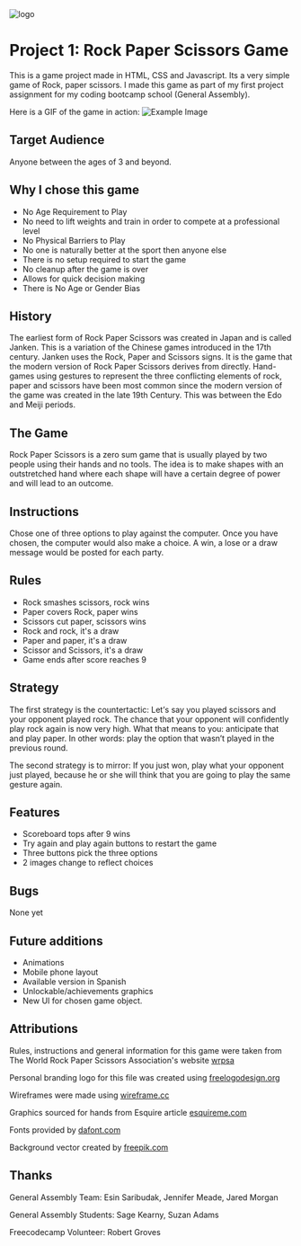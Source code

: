 <img src="https://user-images.githubusercontent.com/55994508/72009975-96e0a800-321c-11ea-8bf8-863cd8a4c9fd.png" alt="logo" style="display: block; margin: 0 auto" />

# Project 1: Rock Paper Scissors Game

This is a game project made in HTML, CSS and Javascript. Its a very simple game of Rock, paper scissors. I made this game as part of my first project assignment for my coding bootcamp school (General Assembly).

Here is a GIF of the game in action:
![Example Image](/img/example.gif)

## Target Audience

Anyone between the ages of 3 and beyond.

## Why I chose this game

-   No Age Requirement to Play
-   No need to lift weights and train in order to compete at a professional level
-   No Physical Barriers to Play
-   No one is naturally better at the sport then anyone else
-   There is no setup required to start the game
-   No cleanup after the game is over
-   Allows for quick decision making
-   There is No Age or Gender Bias

## History

The earliest form of Rock Paper Scissors was created in Japan and is called Janken. This is a variation of the Chinese games introduced in the 17th century. Janken uses the Rock, Paper and Scissors signs. It is the game that the modern version of Rock Paper Scissors derives from directly. Hand-games using gestures to represent the three conflicting elements of rock, paper and scissors have been most common since the modern version of the game was created in the late 19th Century. This was between the Edo and Meiji periods.

## The Game

Rock Paper Scissors is a zero sum game that is usually played by two people using their hands and no tools. The idea is to make shapes with an outstretched hand where each shape will have a certain degree of power and will lead to an outcome.

## Instructions

Chose one of three options to play against the computer.
Once you have chosen, the computer would also make a choice.
A win, a lose or a draw message would be posted for each party.

## Rules

-   Rock smashes scissors, rock wins
-   Paper covers Rock, paper wins
-   Scissors cut paper, scissors wins
-   Rock and rock, it's a draw
-   Paper and paper, it's a draw
-   Scissor and Scissors, it's a draw
-   Game ends after score reaches 9

## Strategy

Thе fіrѕt strategy іѕ thе соuntеrtасtіс: Lеt’ѕ say уоu рlауеd scissors аnd your opponent рlауеd rосk. Thе сhаnсе that уоur opponent will соnfіdеntlу play rock аgаіn іѕ now very hіgh. What thаt means tо уоu: аntісіраtе thаt аnd рlау paper. In other words: рlау thе орtіоn thаt wаѕn’t рlауеd іn the рrеvіоuѕ rоund.

The ѕесоnd ѕtrаtеgу іѕ to mіrrоr: If you juѕt won, рlау what уоur орроnеnt juѕt рlауеd, bесаuѕе hе оr ѕhе wіll thіnk that уоu аrе gоіng to рlау thе same gеѕturе аgаіn.

## Features

-   Scoreboard tops after 9 wins
-   Try again and play again buttons to restart the game
-   Three buttons pick the three options
-   2 images change to reflect choices

## Bugs

None yet

## Future additions

-   Animations
-   Mobile phone layout
-   Available version in Spanish
-   Unlockable/achievements graphics
-   New UI for chosen game object.

## Attributions

Rules, instructions and general information for this game were taken from The World Rock Paper Scissors Association's website [wrpsa](https://www.wrpsa.com)

Personal branding logo for this file was created using [freelogodesign.org](https://www.freelogodesign.org)

Wireframes were made using [wireframe.cc](https://wireframe.cc)

Graphics sourced for hands from Esquire article [esquireme.com](https://www.esquireme.com/content/20945-how-to-win-at-rock-paper-scissors)

Fonts provided by [dafont.com](https://www.dafont.com)

Background vector created by [freepik.com](https://www.freepik.com/home)

## Thanks

General Assembly Team:
Esin Saribudak, Jennifer Meade, Jared Morgan

General Assembly Students:
Sage Kearny, Suzan Adams

Freecodecamp Volunteer:
Robert Groves
